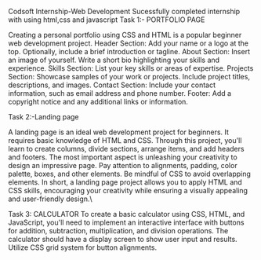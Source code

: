 Codsoft Internship-Web Development
Sucessfully completed internship with using html,css and javascript
Task 1:- PORTFOLIO PAGE   

Creating a personal portfolio using CSS and HTML is a popular beginner web development project. 
Header Section: Add your name or a logo at the top. Optionally, include a brief introduction or tagline. About Section: Insert an image of yourself. 
Write a short bio highlighting your skills and experience. Skills Section: List your key skills or areas of expertise. 
Projects Section: Showcase samples of your work or projects. Include project titles, descriptions, and images.
Contact Section: Include your contact information, such as email address and phone number. Footer: Add a copyright notice and any additional links or information.

Task 2:-Landing page

A landing page is an ideal web development project for beginners. 
It requires basic knowledge of HTML and CSS. Through this project, you'll learn to create columns, divide sections, arrange items, and add headers and footers.
The most important aspect is unleashing your creativity to design an impressive page. Pay attention to alignments, padding, color palette, boxes, and other elements. 
Be mindful of CSS to avoid overlapping elements. In short, a landing page project allows you to apply HTML and CSS skills, encouraging your creativity while ensuring a visually appealing and user-friendly design.\

Task 3:
CALCULATOR To create a basic calculator using CSS, HTML, and JavaScript, you'll need to implement an interactive interface with buttons for addition, subtraction, multiplication, and division operations.
The calculator should have a display screen to show user input and results.
Utilize CSS grid system for button alignments.
